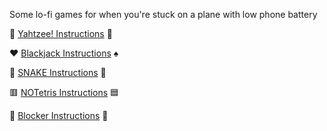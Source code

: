 Some lo-fi games for when you're stuck on a plane with low phone battery

:game_die: [Yahtzee! Instructions](README_yahtzee.md) :game_die:

:hearts: [Blackjack Instructions](README_blackjack.md) :spades:

:snake: [SNAKE Instructions](README_SNAKE.md) :snake:

:red_square: [NOTetris Instructions](README_NOTetris.md) :blue_square:

:frog: [Blocker Instructions](README_blocker.md) :frog: